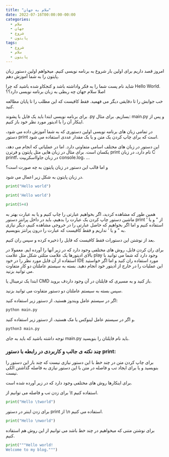 ```yaml
---
title: "سلام به جهان"
date: 2022-07-16T00:00:00-00:00
categories:
  - سلام
  - جهان
  - شروع
  - پایتون
tags:
  - شروع
  - سلام
  - پایتون
---
```


امروز قصد داریم برای اولین بار شروع به برنامه نویسی کنیم. 
میخواهم اولین دستور زبان پایتون را به شما آموزش دهم. 

شاید نام پست شما را به فکر واداشته باشد و کنجکاو شده باشید که چرا Hello World. اصلا سلام جهان چه ربطی به زبان برنامه نویسی دارد؟؟

خب جوابش را تا دقایقی دیگر می فهمید. فقط کافیست که این مطلب را تا پایان مطالعه کنید.

برای برنامه نویسی ابتدا باید یک فایل با پشوند .py بسازیم. برای مثال: main.py و پس از اینکار آن را با ادیتور مورد نظر خود باز کنیم. 

در تمامی زبان های برنامه نویسی اولین دستوری که به شما آموزش داده می شود، دستور print است که برای چاپ کردن یک متن و یا یک مقدار عددی استفاده می شود.

این دستور در زبان های مختلف اسامی متفاوتی دارد. اما در عملیاتی که انجام می دهد، یکسان است. برای مثال در زبان هایی مثل پایتون و فرترن print نام دارد، در زبان C printf، در زبان جاوااسکریپت console.log، ...

و اما قالب این دستور در زبان پایتون به چه صورت است؟

در زبان پایتون به شکل زیر اعمال می شود. 

```python
print("Hello world")

print('Hello world')

print(5+4)
```

همین طور که مشاهده کردید، اگر بخواهیم عبارتی را چاپ کنیم و یا به عبارت بهتر به ماشین دستور چاپ کردن یک عبارت را بدهیم، باید در داخل پرانتز دستور print از " و یا ' استفاده کنیم و اما اگر بخواهیم که حاصل عبارتی را در خروجی مشاهده کنیم، دیگر نیازی به " و یا ' نداریم و  فقط کافیست که عبارت را درون پرانتز بنویسیم.

بعد از نوشتن این دستورات فقط کافیست که فایل را ذخیره کرده و سپس ران کنیم. 

برای ران کردن فایل، روش های مختلفی وجود دارد که در زیر آنها را آورده ایم.
معمولا در بالای ادیتورها یک علامت مثلثی شکل مثل علامت play وجود دارد که شما می توانید با استفاده از آن فایل مورد نظر را در خود IDE مورد استفاده ران کنید و  اما اگر خواستید این عملیات را در خارج از ادیتور خود انجام دهید. بسته به سیستم عاملتان دو کار متفاوت می توانید بزنید.

ابتدا یک ترمینال یا CMD باز کنید و به مسیری که فایلتان در آن وجود داردف بروید. 

سپس بسته به سیستم عاملتان دو دستور متفاوت می توانید بزنید.

اگر در سیستم عامل ویندوز هستید، از دستور زیر استفاده کنید:

```bash
python main.py
```

و اگر در سیستم عامل لینوکس یا مک هستید، از دستور زیر استفاده کنید.

```bash
python3 main.py
```

توجه داشته باشید که  باید به جای main.py باید نام فایلتان را بنویسید.

### چند نکته ی جالب و کاربردی در رابطه با دستور print:

برای چاپ کردن متن در چند خط با این دستور نیازی نیست که چند بار این دستور را بنویسید و یا برای ایجاد تب و فاصله در متن با این دستور نیازی به فاصله گذاشتن الکی نیست. 

برای اینکارها روش های مختلفی وجود دارد که در زیر آورده شده است.

برای زدن تب و فاصله می توانیم از \t استفاده کنیم. 

```python
print("Hello \tworld")
```

برای زدن اینتر در دستور print از \n استفاده می کنیم.

```python
print("Hello \nworld")
```

برای نوشتن متنی که میخواهیم در چند خط باشد می توانیم از این روش هم استفاده کنیم.

```python
print("""Hello world!
Welcome to my blog.""")
```
